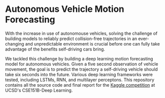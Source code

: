 # Autonomous Vehicle Motion Forecasting




With the increase in use of autonomouse vehicles, solving the challenge of building models to reliably predict collision-free trajectories in an ever-changing and unpredictable environment is crucial before one can fully take advantage of the benefits self-driving cars bring. 

We tackled this challenge by building a deep learning motion forecasting model for autonomous vehicles. Given a five second observation of vehicle movement, the goal is to predict the trajectory a self-driving vehicle should take six seconds into the future. Various deep learning frameworks were tested, including LSTMs, RNN, and multilayer perceptons. This repository contains all the source code and final report for the [Kaggle competition](https://www.kaggle.com/competitions/cse151b-spring2022/overview) at UCSD's CSE151B-Deep Learning. 

